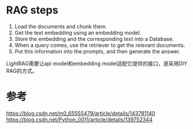 # RAG steps
1. Load the documents and chunk them.
2. Get the text embedding using an embedding model.
3. Store the embedding and the corresponding text into a Database.
4. When a query comes, use the retriever to get the relevant documents.
5. Put this information into the prompts, and then generate the answer.

LightRAG需要让api model和embedding model适配它提供的接口，遂采用DIY RAG的方式。

# 参考
https://blog.csdn.net/m0_65555479/article/details/143781140
https://blog.csdn.net/Python_0011/article/details/139752344